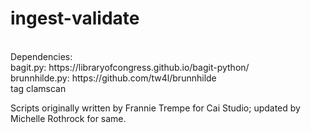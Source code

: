 # ingest-validate
<br>
Dependencies:<br>
bagit.py: https://libraryofcongress.github.io/bagit-python/<br>
brunnhilde.py: https://github.com/tw4l/brunnhilde<br>
tag
clamscan

Scripts originally written by Frannie Trempe for Cai Studio; updated by Michelle Rothrock for same.
